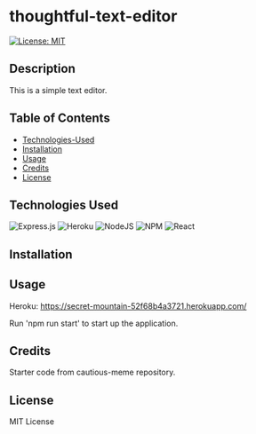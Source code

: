 # thoughtful-text-editor

[![License: MIT](https://img.shields.io/badge/License-MIT-yellow.svg)](https://opensource.org/licenses/MIT)

## Description

This is a simple text editor.

## Table of Contents

- [Technologies-Used](#technologies-used)
- [Installation](#installation)
- [Usage](#usage)
- [Credits](#credits)
- [License](#license)

## Technologies Used
![Express.js](https://img.shields.io/badge/express.js-%23404d59.svg?style=for-the-badge&logo=express&logoColor=%2361DAFB) ![Heroku](https://img.shields.io/badge/heroku-%23430098.svg?style=for-the-badge&logo=heroku&logoColor=white) ![NodeJS](https://img.shields.io/badge/node.js-6DA55F?style=for-the-badge&logo=node.js&logoColor=white) ![NPM](https://img.shields.io/badge/NPM-%23CB3837.svg?style=for-the-badge&logo=npm&logoColor=white) ![React](https://img.shields.io/badge/react-%2320232a.svg?style=for-the-badge&logo=react&logoColor=%2361DAFB)

## Installation


## Usage

Heroku: https://secret-mountain-52f68b4a3721.herokuapp.com/

Run 'npm run start' to start up the application.

## Credits

Starter code from cautious-meme repository.

## License

MIT License

